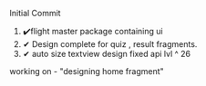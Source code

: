 Initial Commit
1. ✔️flight master package containing ui
2. ✔ Design complete for quiz , result fragments.
3. ✔ auto size textview design fixed api lvl ^ 26

working on - "designing home fragment"
   
   